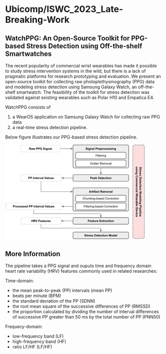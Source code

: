 # Ubicomp/ISWC_2023_Late-Breaking-Work

## WatchPPG: An Open-Source Toolkit for PPG-based Stress Detection using Off-the-shelf Smartwatches

The recent popularity of commercial wrist wearables has made it possible to study stress intervention systems in the wild, but there is a lack of pragmatic platforms for research prototyping and evaluation. We present an open-source toolkit for collecting raw photoplethysmography (PPG) data and modeling stress detection using Samsung Galaxy Watch, an off-the-shelf smartwatch. The feasibility of the toolkit for stress detection was validated against existing wearables such as Polar H10 and Empatica E4.

WatchPPG consists of 
1. a WearOS application on Samsung Galaxy Watch for collecting raw PPG data
2. a real-time stress detection pipeline. 
  
Below figure illustrates our PPG-based stress detection pipeline.

<img src="https://github.com/yjhan99/Ubicomp_2023_LBW/blob/main/pipeline.png?raw=true" width="450">

## More Information
The pipeline takes a PPG signal and ouputs time and frequency domain heart rate variability (HRV) features commonly used in related researches:

Time-domain:
* the mean peak-to-peak (PP) intervals (mean PP)
* beats per minute (BPM)
* the standard deviation of the PP (SDNN)
* the root mean square of the successive differences of PP (RMSSD)
* the proportion calculated by dividing the number of interval differences of successive PP greater than 50 ms by the total number of PP (PNN50)

Frequecy-domain:
* low-frequency band (LF)
* high-frequency band (HF)
* ratio LF/HF (LF/HF)
